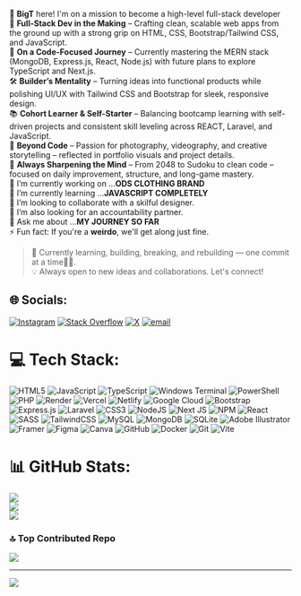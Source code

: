 👋 **BigT** here! I'm on a mission to become a high-level full-stack developer <br />
🚀 **Full-Stack Dev in the Making** – Crafting clean, scalable web apps
      from the ground up with a strong grip on HTML, CSS, Bootstrap/Tailwind
      CSS, and JavaScript.<br />
🧠 **On a Code-Focused Journey** – Currently mastering the MERN stack
      (MongoDB, Express.js, React, Node.js) with future plans to explore
      TypeScript and Next.js.<br />
🛠️ **Builder’s Mentality** – Turning ideas into functional products
      while polishing UI/UX with Tailwind CSS and Bootstrap for sleek,
      responsive design.<br />
📚 **Cohort Learner & Self-Starter** – Balancing bootcamp learning with
      self-driven projects and consistent skill leveling across REACT, Laravel,
      and JavaScript.<br />
📸 **Beyond Code** – Passion for photography, videography, and creative
      storytelling – reflected in portfolio visuals and project details.<br />
🧩 **Always Sharpening the Mind** – From 2048 to Sudoku to clean code –
      focused on daily improvement, structure, and long-game mastery.<br />
🔭 I’m currently working on ...**ODS CLOTHING BRAND**<br />
🌱 I’m currently learning ...**JAVASCRIPT COMPLETELY**<br />
👯 I’m looking to collaborate with a skilful designer.<br />
🤔 I’m also looking for an accountability partner.<br />
💬 Ask me about ...**MY JOURNEY SO FAR**<br />
⚡ Fun fact: If you're a **weirdo**, we'll get along just fine.<br /> 

> 🔧 Currently learning, building, breaking, and rebuilding — one commit
      at a time👨‍💻.<br />
> 💡 Always open to new ideas and collaborations. Let's connect!<br />


## 🌐 Socials:
[![Instagram](https://img.shields.io/badge/Instagram-%23E4405F.svg?logo=Instagram&logoColor=white)](https://instagram.com/un_kn0wnt) [![Stack Overflow](https://img.shields.io/badge/-Stackoverflow-FE7A16?logo=stack-overflow&logoColor=white)](https://stackoverflow.com/users/user:23758360) [![X](https://img.shields.io/badge/X-black.svg?logo=X&logoColor=white)](https://x.com/un.kn0wnt) [![email](https://img.shields.io/badge/Email-D14836?logo=gmail&logoColor=white)](mailto:triumphanyanga@gmail.com) 

# 💻 Tech Stack:
![HTML5](https://img.shields.io/badge/html5-%23E34F26.svg?style=for-the-badge&logo=html5&logoColor=white) ![JavaScript](https://img.shields.io/badge/javascript-%23323330.svg?style=for-the-badge&logo=javascript&logoColor=%23F7DF1E) ![TypeScript](https://img.shields.io/badge/typescript-%23007ACC.svg?style=for-the-badge&logo=typescript&logoColor=white) ![Windows Terminal](https://img.shields.io/badge/Windows%20Terminal-%234D4D4D.svg?style=for-the-badge&logo=windows-terminal&logoColor=white) ![PowerShell](https://img.shields.io/badge/PowerShell-%235391FE.svg?style=for-the-badge&logo=powershell&logoColor=white) ![PHP](https://img.shields.io/badge/php-%23777BB4.svg?style=for-the-badge&logo=php&logoColor=white) ![Render](https://img.shields.io/badge/Render-%46E3B7.svg?style=for-the-badge&logo=render&logoColor=white) ![Vercel](https://img.shields.io/badge/vercel-%23000000.svg?style=for-the-badge&logo=vercel&logoColor=white) ![Netlify](https://img.shields.io/badge/netlify-%23000000.svg?style=for-the-badge&logo=netlify&logoColor=#00C7B7) ![Google Cloud](https://img.shields.io/badge/GoogleCloud-%234285F4.svg?style=for-the-badge&logo=google-cloud&logoColor=white) ![Bootstrap](https://img.shields.io/badge/bootstrap-%238511FA.svg?style=for-the-badge&logo=bootstrap&logoColor=white) ![Express.js](https://img.shields.io/badge/express.js-%23404d59.svg?style=for-the-badge&logo=express&logoColor=%2361DAFB) ![Laravel](https://img.shields.io/badge/laravel-%23FF2D20.svg?style=for-the-badge&logo=laravel&logoColor=white) ![CSS3](https://img.shields.io/badge/css3-%231572B6.svg?style=for-the-badge&logo=css3&logoColor=white) ![NodeJS](https://img.shields.io/badge/node.js-6DA55F?style=for-the-badge&logo=node.js&logoColor=white) ![Next JS](https://img.shields.io/badge/Next-black?style=for-the-badge&logo=next.js&logoColor=white) ![NPM](https://img.shields.io/badge/NPM-%23CB3837.svg?style=for-the-badge&logo=npm&logoColor=white) ![React](https://img.shields.io/badge/react-%2320232a.svg?style=for-the-badge&logo=react&logoColor=%2361DAFB) ![SASS](https://img.shields.io/badge/SASS-hotpink.svg?style=for-the-badge&logo=SASS&logoColor=white) ![TailwindCSS](https://img.shields.io/badge/tailwindcss-%2338B2AC.svg?style=for-the-badge&logo=tailwind-css&logoColor=white) ![MySQL](https://img.shields.io/badge/mysql-4479A1.svg?style=for-the-badge&logo=mysql&logoColor=white) ![MongoDB](https://img.shields.io/badge/MongoDB-%234ea94b.svg?style=for-the-badge&logo=mongodb&logoColor=white) ![SQLite](https://img.shields.io/badge/sqlite-%2307405e.svg?style=for-the-badge&logo=sqlite&logoColor=white) ![Adobe Illustrator](https://img.shields.io/badge/adobe%20illustrator-%23FF9A00.svg?style=for-the-badge&logo=adobe%20illustrator&logoColor=white) ![Framer](https://img.shields.io/badge/Framer-black?style=for-the-badge&logo=framer&logoColor=blue) ![Figma](https://img.shields.io/badge/figma-%23F24E1E.svg?style=for-the-badge&logo=figma&logoColor=white) ![Canva](https://img.shields.io/badge/Canva-%2300C4CC.svg?style=for-the-badge&logo=Canva&logoColor=white) ![GitHub](https://img.shields.io/badge/github-%23121011.svg?style=for-the-badge&logo=github&logoColor=white) ![Docker](https://img.shields.io/badge/docker-%230db7ed.svg?style=for-the-badge&logo=docker&logoColor=white) ![Git](https://img.shields.io/badge/git-%23F05033.svg?style=for-the-badge&logo=git&logoColor=white) ![Vite](https://img.shields.io/badge/vite-%23646CFF.svg?style=for-the-badge&logo=vite&logoColor=white)
# 📊 GitHub Stats:
![](https://github-readme-stats.vercel.app/api?username=Official-BigT&theme=github_dark_dimmed&hide_border=false&include_all_commits=false&count_private=false)<br/>
![](https://nirzak-streak-stats.vercel.app/?user=Official-BigT&theme=github_dark_dimmed&hide_border=false)<br/>
![](https://github-readme-stats.vercel.app/api/top-langs/?username=Official-BigT&theme=github_dark_dimmed&hide_border=false&include_all_commits=false&count_private=false&layout=compact)

### 🔝 Top Contributed Repo
![](https://github-contributor-stats.vercel.app/api?username=Official-BigT&limit=5&theme=dark&combine_all_yearly_contributions=true)

---
[![](https://visitcount.itsvg.in/api?id=Official-BigT&icon=2&color=0)](https://visitcount.itsvg.in)

<!-- Proudly created with GPRM ( https://gprm.itsvg.in ) -->
